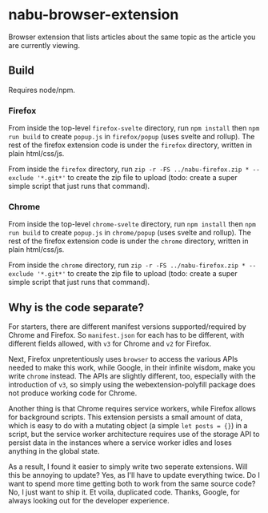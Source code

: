 # nabu-browser-extension
Browser extension that lists articles about the same topic as the article you are currently viewing.

## Build

Requires node/npm.

### Firefox

From inside the top-level `firefox-svelte` directory, run `npm install` then `npm run build` to create `popup.js` in `firefox/popup` (uses svelte and rollup). The rest of the firefox extension code is under the `firefox` directory, written in plain html/css/js.

From inside the `firefox` directory, run `zip -r -FS ../nabu-firefox.zip * --exclude '*.git*'` to create the zip file to upload (todo: create a super simple script that just runs that command).

### Chrome

From inside the top-level `chrome-svelte` directory, run `npm install` then `npm run build` to create `popup.js` in `chrome/popup` (uses svelte and rollup). The rest of the firefox extension code is under the `chrome` directory, written in plain html/css/js.

From inside the `chrome` directory, run `zip -r -FS ../nabu-firefox.zip * --exclude '*.git*'` to create the zip file to upload (todo: create a super simple script that just runs that command).

## Why is the code separate?
For starters, there are different manifest versions supported/required by Chrome and Firefox. So `manifest.json` for each has to be different, with different fields allowed, with `v3` for Chrome and `v2` for Firefox.

Next, Firefox unpretentiously uses `browser` to access the various APIs needed to make this work, while Google, in their infinite wisdom, make you write `chrome` instead. The APIs are slightly different, too, especially with the introduction of `v3`, so simply using the webextension-polyfill package does not produce working code for Chrome.

Another thing is that Chrome requires service workers, while Firefox allows for background scripts. This extension persists a small amount of data, which is easy to do with a mutating object (a simple `let posts = {}`) in a script, but the service worker architecture requires use of the storage API to persist data in the instances where a service worker idles and loses anything in the global state.

As a result, I found it easier to simply write two seperate extensions. Will this be annoying to update? Yes, as I'll have to update everything twice. Do I want to spend more time getting both to work from the same source code? No, I just want to ship it. Et voila, duplicated code. Thanks, Google, for always looking out for the developer experience.